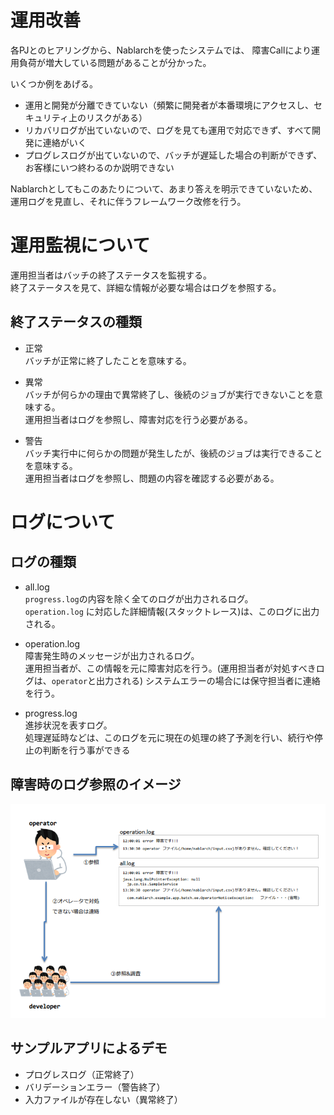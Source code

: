 # 運用改善

各PJとのヒアリングから、Nablarchを使ったシステムでは、
障害Callにより運用負荷が増大している問題があることが分かった。

いくつか例をあげる。

* 運用と開発が分離できていない（頻繁に開発者が本番環境にアクセスし、セキュリティ上のリスクがある）
* リカバリログが出ていないので、ログを見ても運用で対応できず、すべて開発に連絡がいく
* プログレスログが出ていないので、バッチが遅延した場合の判断ができず、お客様にいつ終わるのか説明できない

Nablarchとしてもこのあたりについて、あまり答えを明示できていないため、
運用ログを見直し、それに伴うフレームワーク改修を行う。
 
# 運用監視について

運用担当者はバッチの終了ステータスを監視する。  
終了ステータスを見て、詳細な情報が必要な場合はログを参照する。

## 終了ステータスの種類
* 正常  
  バッチが正常に終了したことを意味する。

* 異常  
  バッチが何らかの理由で異常終了し、後続のジョブが実行できないことを意味する。  
  運用担当者はログを参照し、障害対応を行う必要がある。

* 警告  
  バッチ実行中に何らかの問題が発生したが、後続のジョブは実行できることを意味する。  
  運用担当者はログを参照し、問題の内容を確認する必要がある。

# ログについて

## ログの種類
* all.log  
  `progress.log`の内容を除く全てのログが出力されるログ。  
  `operation.log` に対応した詳細情報(スタックトレース)は、このログに出力される。
  
* operation.log  
  障害発生時のメッセージが出力されるログ。  
  運用担当者が、この情報を元に障害対応を行う。(運用担当者が対処すべきログは、`operator`と出力される)
  システムエラーの場合には保守担当者に連絡を行う。

* progress.log  
  進捗状況を表すログ。  
  処理遅延時などは、このログを元に現在の処理の終了予測を行い、続行や停止の判断を行う事ができる

## 障害時のログ参照のイメージ
![](images/log.png)


## サンプルアプリによるデモ

* プログレスログ（正常終了）
* バリデーションエラー（警告終了）
* 入力ファイルが存在しない（異常終了）
